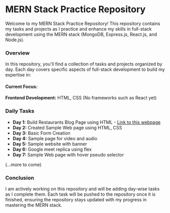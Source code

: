 # MERN Stack Practice Repository

Welcome to my MERN Stack Practice Repository! This repository contains my tasks and projects as I practice and enhance my skills in full-stack development using the MERN stack (MongoDB, Express.js, React.js, and Node.js).

### Overview

In this repository, you'll find a collection of tasks and projects organized by day. Each day covers specific aspects of full-stack development to build my expertise in:

#### Current Focus:

**Frontend Development:** HTML, CSS (No frameworks such as React yet)

### Daily Tasks

- **Day 1:** Build Restaurants Blog Page using HTML - [Link to this webpage](https://sreebharathi-day1.netlify.app/)
- **Day 2:** Created Sample Web page using HTML, CSS
- **Day 3:** Basic Form Creation
- **Day 4:** Sample page for video and audio
- **Day 5:** Sample website with banner
- **Day 6:** Google meet replica using flex
- **Day 7:** Sample Web page with hover pseudo selector

(...more to come)

### Conclusion

I am actively working on this repository and will be adding day-wise tasks as I complete them. Each task will be pushed to the repository once it is finished, ensuring the repository stays updated with my progress in mastering the MERN stack.
